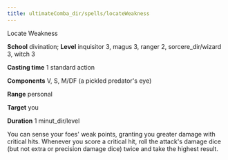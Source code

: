 ```yaml
---
title: ultimateComba_dir/spells/locateWeakness
---
```

Locate Weakness

**School** divination; **Level** inquisitor 3, magus 3, ranger 2, sorcere_dir/wizard 3, witch 3

**Casting time** 1 standard action

**Components** V, S, M/DF (a pickled predator's eye)

**Range** personal

**Target** you

**Duration** 1 minut_dir/level

You can sense your foes' weak points, granting you greater damage with critical hits. Whenever you score a critical hit, roll the attack's damage dice (but not extra or precision damage dice) twice and take the highest result.

